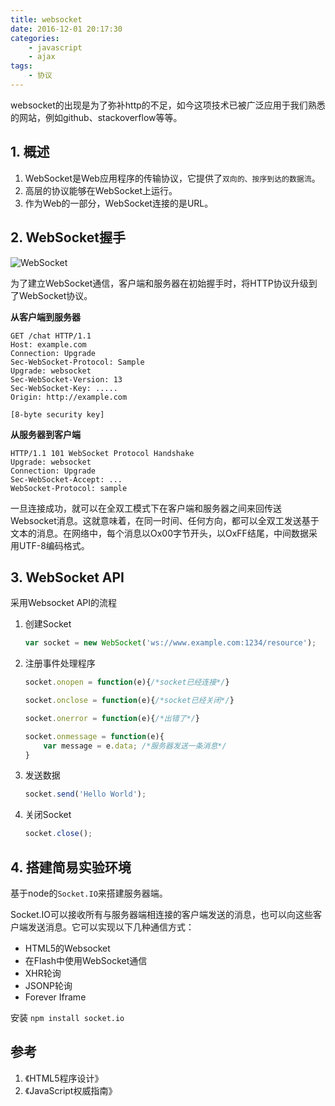 ```yaml
---
title: websocket
date: 2016-12-01 20:17:30
categories:
    - javascript
    - ajax
tags:
    - 协议
---
```


websocket的出现是为了弥补http的不足，如今这项技术已被广泛应用于我们熟悉的网站，例如github、stackoverflow等等。

<!-- more -->

## 1. 概述

1. WebSocket是Web应用程序的传输协议，它提供了`双向的、按序到达的数据流`。
2. 高层的协议能够在WebSocket上运行。
3. 作为Web的一部分，WebSocket连接的是URL。

## 2. WebSocket握手

![WebSocket](/uploads/websocket.png)

为了建立WebSocket通信，客户端和服务器在初始握手时，将HTTP协议升级到了WebSocket协议。

**从客户端到服务器**

    GET /chat HTTP/1.1
    Host: example.com
    Connection: Upgrade
    Sec-WebSocket-Protocol: Sample
    Upgrade: websocket
    Sec-WebSocket-Version: 13
    Sec-WebSocket-Key: .....
    Origin: http://example.com

    [8-byte security key]

**从服务器到客户端**

    HTTP/1.1 101 WebSocket Protocol Handshake
    Upgrade: websocket
    Connection: Upgrade
    Sec-WebSocket-Accept: ...
    WebSocket-Protocol: sample


一旦连接成功，就可以在全双工模式下在客户端和服务器之间来回传送Websocket消息。这就意味着，在同一时间、任何方向，都可以全双工发送基于文本的消息。在网络中，每个消息以Ox00字节开头，以OxFF结尾，中间数据采用UTF-8编码格式。

## 3. WebSocket API

采用Websocket API的流程

1. 创建Socket

    ```javascript
    var socket = new WebSocket('ws://www.example.com:1234/resource');
    ```

2. 注册事件处理程序

    ```javascript
    socket.onopen = function(e){/*socket已经连接*/}

    socket.onclose = function(e){/*socket已经关闭*/}

    socket.onerror = function(e){/*出错了*/}

    socket.onmessage = function(e){
        var message = e.data; /*服务器发送一条消息*/
    }
    ```

3. 发送数据

    ```javascript
    socket.send('Hello World');
    ```

4. 关闭Socket

    ```javascript
    socket.close();
    ```

## 4. 搭建简易实验环境

基于node的`Socket.IO`来搭建服务器端。

Socket.IO可以接收所有与服务器端相连接的客户端发送的消息，也可以向这些客户端发送消息。它可以实现以下几种通信方式：

* HTML5的Websocket
* 在Flash中使用WebSocket通信
* XHR轮询
* JSONP轮询
* Forever Iframe

安装 `npm install socket.io`

## 参考

1. 《HTML5程序设计》
2. 《JavaScript权威指南》
